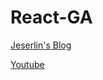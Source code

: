 <h1>React-GA</h1>

[Jeserlin's Blog](https://jeserlin.wordpress.com/2019/07/21/ga1/)

[Youtube](https://www.youtube.com/watch?v=H-D-kaCjKfc&t=408s)